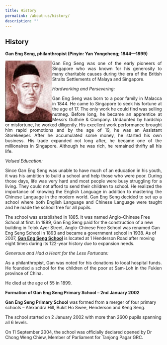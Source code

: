 ```yaml
---
title: History
permalink: /about-us/history/
description: ""
---
```

## History

**Gan Eng Seng, philanthropist (Pinyin: Yan Yongcheng; 1844—1899)**

<img src="/images/history.jpg" style="width:30%" align=left>
<p align="justify">Gan Eng Seng was one of the early pioneers of Singapore who was known for his generosity to many charitable causes during the era of the British Straits Settlements of Malaya and Singapore.<br>
	
_Hardworking and Persevering:_<br>
	
<p align="justify">Gan Eng Seng was born to a poor family in Malacca in 1844. He came to Singapore to seek his fortune at the age of 17. The only work he could find was selling nutmeg. Before long, he became an apprentice at Messrs Guthrie & Company. Undaunted by hardship or misfortune, he worked diligently. His excellent work performance brought him rapid promotions and by the age of 19, he was an Assistant Storekeeper. After he accumulated some money, he started his own business. His trade expanded not long after, he became one of the millionaires in Singapore. Although he was rich, he remained thrifty all his life.<br>

_Valued Education:_  <br>
  
<p align="justify">Since Gan Eng Seng was unable to have much of an education in his youth, it was his ambition to build a school and help those who were poor. During those days, life was very hard and most people were busy struggling for a living. They could not afford to send their children to school. He realized the importance of knowing the English Language in addition to mastering the Chinese Language in the modern world. Gan Eng Seng decided to set up a school where both English Language and Chinese Language were taught and he made the school free for all pupils.  <br>
  
The school was established in 1885. It was named Anglo-Chinese Free School at first. In 1889, Gan Eng Seng paid for the construction of a new building in Telok Ayer Street. Anglo-Chinese Free School was renamed Gan Eng Seng School in 1893 and became a government school in 1938. As of 2007, [**Gan Eng Seng School**](https://ganengsengsch.moe.edu.sg/) is located at 1 Henderson Road after moving eight times during its 122-year history due to expansion needs.<br>
  
_Generous and Had a Heart for the Less Fortunate:_  <br>
  
<p align="justify">As a philanthropist, Gan was noted for his donations to local hospital funds. He founded a school for the children of the poor at Sam-Loh in the Fukien province of China.  <br>

He died at the age of 55 in 1899.<br>

**Formation of Gan Eng Seng Primary School – 2nd January 2002**  <br>
  
**Gan Eng Seng Primary School** was formed from a merger of four primary schools – Alexandra Hill, Bukit Ho Swee, Henderson and Keng Seng.  <br>
  
The school started on 2 January 2002 with more than 2600 pupils spanning all 6 levels.<br>
  
On 11 September 2004, the school was officially declared opened by Dr Chong Weng Chiew, Member of Parliament for Tanjong Pagar GRC.